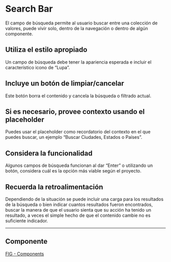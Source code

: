 # Search Bar

El campo de búsqueda permite al usuario buscar entre una colección de valores, puede vivir solo, dentro de la navegación o dentro de algún componente.

## Utiliza el estilo apropiado

Un campo de búsqueda debe tener la apariencia esperada e incluir el característico icono de “Lupa”.

## Incluye un botón de limpiar/cancelar

Este botón borra el contenido y cancela la búsqueda o filtrado actual.

## Si es necesario, provee contexto usando el placeholder

Puedes usar el placeholder como recordatorio del contexto en el que puedes buscar, un ejemplo “Buscar Ciudades, Estados o Países”.

## Considera la funcionalidad

Algunos campos de búsqueda funcionan al dar “Enter” o utilizando un botón, considera cuál es la opción más viable según el proyecto.

## Recuerda la retroalimentación

Dependiendo de la situación se puede incluir una carga para los resultados de la búsqueda o bien indicar cuantos resultados fueron encontrados, buscar la manera de que el usuario sienta que su acción ha tenido un resultado, a veces el simple hecho de que el contenido cambie no es suficiente indicador.

---

## Componente

[FIG - Components](https://www.figma.com/file/adTpzuue9VJyGt5D6bb45F/FIG---Components?node-id=2343%3A2638)